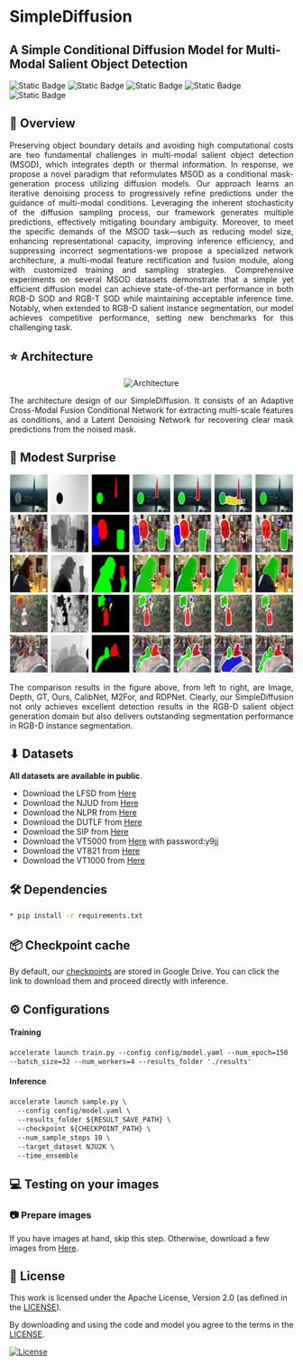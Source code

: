 # SimpleDiffusion
## A Simple Conditional Diffusion Model for Multi-Modal Salient Object Detection
![Static Badge](https://img.shields.io/badge/Apache-blue?style=flat&label=license&labelColor=black&color=blue)
![Static Badge](https://img.shields.io/badge/passing-green?style=flat&label=build&labelColor=black&color=green)
![Static Badge](https://img.shields.io/badge/passing-green?style=flat&label=circleci&labelColor=black&color=green)
![Static Badge](https://img.shields.io/badge/welcome-green?style=flat&label=PRs&labelColor=black&color=green)
![Static Badge](https://img.shields.io/badge/Python-green?style=flat&label=Language&labelColor=black&color=green)

##  📢 Overview
<p align="justify">
Preserving object boundary details and avoiding high computational costs are two fundamental challenges in multi-modal salient object detection (MSOD), which integrates depth or thermal information. In response, we propose a novel paradigm that reformulates MSOD as a conditional mask-generation process utilizing diffusion models. Our approach learns an iterative denoising process to progressively refine predictions under  the guidance of multi-modal conditions. 
Leveraging the inherent stochasticity of the diffusion sampling process, our framework generates multiple predictions, effectively mitigating boundary ambiguity.
Moreover, to meet the specific demands of the MSOD task—such as reducing model size, enhancing representational capacity, improving  inference efficiency, and suppressing incorrect segmentations-we propose a specialized network architecture, a multi-modal feature rectification and fusion module, along with customized training and sampling strategies. Comprehensive experiments on several MSOD datasets demonstrate that a simple yet efficient diffusion model can achieve state-of-the-art performance in both RGB-D SOD and RGB-T SOD while maintaining acceptable inference time. Notably, when extended to RGB-D salient instance segmentation, our model achieves competitive performance, setting new benchmarks for this challenging task.
</p>

## ⭐ Architecture
<p align="center">
    <img src="denoising-diffusion-pytorch/images/simplediffusion.jpg" alt="Architecture" />
</p>

<p align="justify">
The architecture design of our SimpleDiffusion. It consists of an Adaptive Cross-Modal Fusion Conditional Network for extracting multi-scale features as conditions, and a Latent Denoising Network for recovering clear mask predictions from the noised mask.
</p>

##  🚀 Modest Surprise
<p align="center">
    <img src="denoising-diffusion-pytorch/images/visulization.jpg" alt="Other Result" />
</p>

<p align="justify">
The comparison results in the figure above, from left to right, are Image, Depth, GT, Ours, CalibNet, M2For, and RDPNet. Clearly, our SimpleDiffusion not only achieves excellent detection results in the RGB-D salient object generation domain but also delivers outstanding segmentation performance in RGB-D instance segmentation.
</p>

## ⬇ Datasets
**All datasets are available in public**.
* Download the LFSD from [Here](https://www.eecis.udel.edu/~nianyi/LFSD.htm)
* Download the NJUD from [Here](https://pan.baidu.com/s/1o-kOaDVqjV_druBHjD3NAA)
* Download the NLPR from [Here](https://pan.baidu.com/s/1pocKI_KEvqWgsB16pzO6Yw)
* Download the DUTLF from [Here](https://pan.baidu.com/s/1mhHAXLgoqqLQIb6r-k-hbA)
* Download the SIP from [Here](https://pan.baidu.com/s/14VjtMBn0_bQDRB0gMPznoA)
* Download the VT5000 from [Here](https://pan.baidu.com/s/196S1GcnI56Vn6fLO3oXb5Q) with password:y9jj
* Download the VT821 from [Here](https://drive.google.com/file/d/0B4fH4G1f-jjNR3NtQUkwWjFFREk/view?resourcekey=0-Kgoo3x0YJW83oNSHm5-LEw)
* Download the VT1000 from [Here](https://drive.google.com/file/d/1NCPFNeiy1n6uY74L0FDInN27p6N_VCSd/view)
  
## 🛠️  Dependencies
```bash
* pip install -r requirements.txt
```
## 📦 Checkpoint cache

By default, our [checkpoints](https://drive.google.com/file/d/1OynVRx5rY8IM0UwlIxEKVrH_ujcsOIlY/view?usp=drive_link)  are stored in Google Drive. 
You can click the link to download them and proceed directly with inference. 

## ⚙ Configurations

#### Training

```shell
accelerate launch train.py --config config/model.yaml --num_epoch=150 --batch_size=32 --num_workers=4 --results_folder './results'
```

#### Inference 
```shell
accelerate launch sample.py \
  --config config/model.yaml \
  --results_folder ${RESULT_SAVE_PATH} \
  --checkpoint ${CHECKPOINT_PATH} \
  --num_sample_steps 10 \
  --target_dataset NJU2K \
  --time_ensemble
```

## 💻 Testing on your images
### 📷 Prepare images
If you have images at hand, skip this step. Otherwise, download a few images from [Here](https://pan.baidu.com/s/1o-kOaDVqjV_druBHjD3NAA).


## 🎫 License

This work is licensed under the Apache License, Version 2.0 (as defined in the [LICENSE](LICENSE.txt)).

By downloading and using the code and model you agree to the terms in the  [LICENSE](LICENSE.txt).

[![License](https://img.shields.io/badge/License-Apache--2.0-929292)](https://www.apache.org/licenses/LICENSE-2.0)


